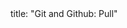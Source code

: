 <frontmatter>
title: "Git and Github: Pull"
</frontmatter>

<include src="navbar.md" boilerplate />

<include src="unit-inPage-asFlat.md" boilerplate />